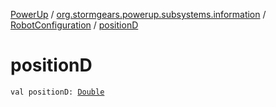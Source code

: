 [PowerUp](../../index.md) / [org.stormgears.powerup.subsystems.information](../index.md) / [RobotConfiguration](index.md) / [positionD](./position-d.md)

# positionD

`val positionD: `[`Double`](https://kotlinlang.org/api/latest/jvm/stdlib/kotlin/-double/index.html)